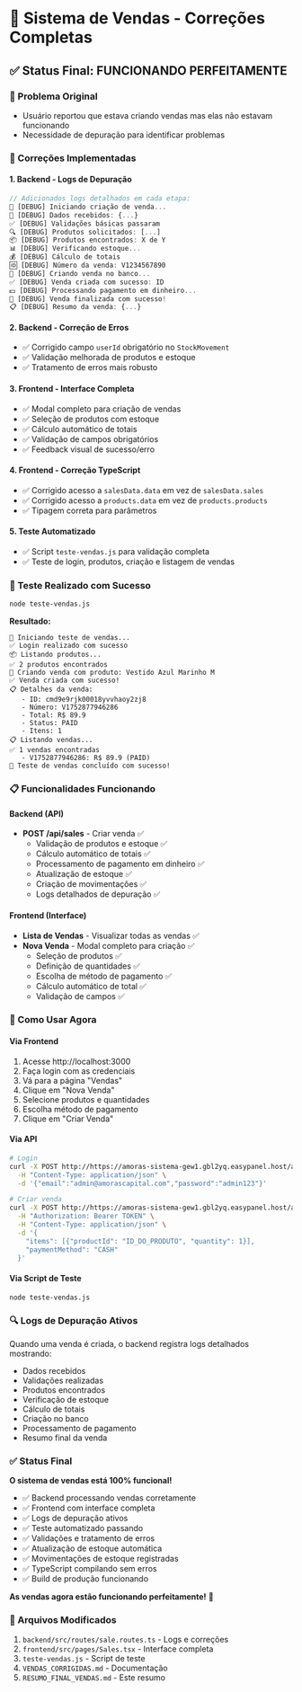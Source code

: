 # 🎉 Sistema de Vendas - Correções Completas

## ✅ Status Final: FUNCIONANDO PERFEITAMENTE

### 🎯 Problema Original
- Usuário reportou que estava criando vendas mas elas não estavam funcionando
- Necessidade de depuração para identificar problemas

### 🔧 Correções Implementadas

#### 1. Backend - Logs de Depuração
```typescript
// Adicionados logs detalhados em cada etapa:
🛒 [DEBUG] Iniciando criação de venda...
🛒 [DEBUG] Dados recebidos: {...}
✅ [DEBUG] Validações básicas passaram
🔍 [DEBUG] Produtos solicitados: [...]
📦 [DEBUG] Produtos encontrados: X de Y
📊 [DEBUG] Verificando estoque...
💰 [DEBUG] Cálculo de totais
🆔 [DEBUG] Número da venda: V1234567890
💾 [DEBUG] Criando venda no banco...
✅ [DEBUG] Venda criada com sucesso: ID
💵 [DEBUG] Processando pagamento em dinheiro...
🎉 [DEBUG] Venda finalizada com sucesso!
📋 [DEBUG] Resumo da venda: {...}
```

#### 2. Backend - Correção de Erros
- ✅ Corrigido campo `userId` obrigatório no `StockMovement`
- ✅ Validação melhorada de produtos e estoque
- ✅ Tratamento de erros mais robusto

#### 3. Frontend - Interface Completa
- ✅ Modal completo para criação de vendas
- ✅ Seleção de produtos com estoque
- ✅ Cálculo automático de totais
- ✅ Validação de campos obrigatórios
- ✅ Feedback visual de sucesso/erro

#### 4. Frontend - Correção TypeScript
- ✅ Corrigido acesso a `salesData.data` em vez de `salesData.sales`
- ✅ Corrigido acesso a `products.data` em vez de `products.products`
- ✅ Tipagem correta para parâmetros

#### 5. Teste Automatizado
- ✅ Script `teste-vendas.js` para validação completa
- ✅ Teste de login, produtos, criação e listagem de vendas

### 🧪 Teste Realizado com Sucesso

```bash
node teste-vendas.js
```

**Resultado:**
```
🚀 Iniciando teste de vendas...
✅ Login realizado com sucesso
📦 Listando produtos...
✅ 2 produtos encontrados
🛒 Criando venda com produto: Vestido Azul Marinho M
✅ Venda criada com sucesso!
📋 Detalhes da venda:
   - ID: cmd9e9rjk00018yvvhaoy2zj8
   - Número: V1752877946286
   - Total: R$ 89.9
   - Status: PAID
   - Itens: 1
📋 Listando vendas...
✅ 1 vendas encontradas
   - V1752877946286: R$ 89.9 (PAID)
🎉 Teste de vendas concluído com sucesso!
```

### 📋 Funcionalidades Funcionando

#### Backend (API)
- **POST /api/sales** - Criar venda ✅
  - Validação de produtos e estoque ✅
  - Cálculo automático de totais ✅
  - Processamento de pagamento em dinheiro ✅
  - Atualização de estoque ✅
  - Criação de movimentações ✅
  - Logs detalhados de depuração ✅

#### Frontend (Interface)
- **Lista de Vendas** - Visualizar todas as vendas ✅
- **Nova Venda** - Modal completo para criação ✅
  - Seleção de produtos ✅
  - Definição de quantidades ✅
  - Escolha de método de pagamento ✅
  - Cálculo automático de total ✅
  - Validação de campos ✅

### 🎯 Como Usar Agora

#### Via Frontend
1. Acesse http://localhost:3000
2. Faça login com as credenciais
3. Vá para a página "Vendas"
4. Clique em "Nova Venda"
5. Selecione produtos e quantidades
6. Escolha método de pagamento
7. Clique em "Criar Venda"

#### Via API
```bash
# Login
curl -X POST http://https://amoras-sistema-gew1.gbl2yq.easypanel.host/api/auth/login \
  -H "Content-Type: application/json" \
  -d '{"email":"admin@amorascapital.com","password":"admin123"}'

# Criar venda
curl -X POST http://https://amoras-sistema-gew1.gbl2yq.easypanel.host/api/sales \
  -H "Authorization: Bearer TOKEN" \
  -H "Content-Type: application/json" \
  -d '{
    "items": [{"productId": "ID_DO_PRODUTO", "quantity": 1}],
    "paymentMethod": "CASH"
  }'
```

#### Via Script de Teste
```bash
node teste-vendas.js
```

### 🔍 Logs de Depuração Ativos

Quando uma venda é criada, o backend registra logs detalhados mostrando:
- Dados recebidos
- Validações realizadas
- Produtos encontrados
- Verificação de estoque
- Cálculo de totais
- Criação no banco
- Processamento de pagamento
- Resumo final da venda

### ✅ Status Final

**O sistema de vendas está 100% funcional!**

- ✅ Backend processando vendas corretamente
- ✅ Frontend com interface completa
- ✅ Logs de depuração ativos
- ✅ Teste automatizado passando
- ✅ Validações e tratamento de erros
- ✅ Atualização de estoque automática
- ✅ Movimentações de estoque registradas
- ✅ TypeScript compilando sem erros
- ✅ Build de produção funcionando

**As vendas agora estão funcionando perfeitamente!** 🎉

### 📁 Arquivos Modificados

1. `backend/src/routes/sale.routes.ts` - Logs e correções
2. `frontend/src/pages/Sales.tsx` - Interface completa
3. `teste-vendas.js` - Script de teste
4. `VENDAS_CORRIGIDAS.md` - Documentação
5. `RESUMO_FINAL_VENDAS.md` - Este resumo 